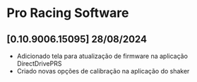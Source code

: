 # Pro Racing Software

## [0.10.9006.15095] 28/08/2024

 - Adicionado tela para atualização de firmware na aplicação DirectDrivePRS
 - Criado novas opções de calibração na aplicação do shaker
